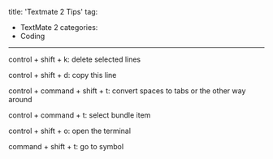 title: 'Textmate 2 Tips'
tag:
  - TextMate 2
categories:
  - Coding
---
control + shift + k: delete selected lines

control + shift + d: copy this line

control + command + shift + t: convert spaces to tabs or the other way around

control + command + t: select bundle item

control + shift + o: open the terminal

command + shift + t: go to symbol
